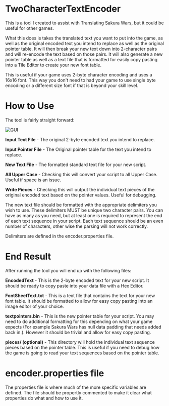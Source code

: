 # TwoCharacterTextEncoder
This is a tool I created to assist with Translating Sakura Wars, but it could be useful for other games.

What this does is takes the translated text you want to put into the game, as well as the original encoded text you intend to replace as well as the original pointer table. It will then break your new text down into 2-character pairs and will re-encode the text based on those pairs. It will also generate a new pointer table as well as a text file that is formatted for easily copy pasting into a Tile Editor to create your new font table.

This is useful if your game uses 2-byte character encoding and uses a 16x16 font. This way you don't need to had your game to use single byte encoding or a different size font if that is beyond your skill level.

# How to Use

The tool is fairly straight forward:

![GUI](https://i.imgur.com/3TqDxT8.png)

**Input Text File** - The original 2-byte encoded text you intend to replace.

**Input Pointer File** - The Original pointer table for the text you intend to replace.

**New Text File** - The formatted standard text file for your new script.

**All Upper Case** - Checking this will convert your script to all Upper Case. Useful if space is an issue.

**Write Pieces** - Checking this will output the individual text pieces of the original encoded text based on the pointer values. Useful for debugging.

The new text file should be formatted with the appropriate delimiters you wish to use. These delimiters MUST be unique two character pairs. You can have as many as you need, but at least one is required to represent the end of each text sequence in your script. Each text sequence should be an even number of characters, other wise the parsing will not work correctly.

Delimiters are defined in the encoder.properties file.

# End Result
After running the tool you will end up with the following files:

**EncodedText** - This is the 2-byte encoded text for your new script. It should be ready to copy paste into your data file with a Hex Editor.

**FontSheetText.txt** - This is a text file that contains the text for your new font table. It should be formatted to allow for easy copy pasting into an image editor of your choice.

**textpointers.bin** - This is the new pointer table for your script. You may need to do additional formatting for this depending on what your game expects (For example Sakura Wars has null data padding that needs added back in.). However it should be trivial and allow for easy copy pasting.

**pieces/ (optional)** - This directory will hold the individual text sequence pieces based on the pointer table. This is useful if you need to debug how the game is going to read your text sequences based on the pointer table.

# encoder.properties file
The properties file is where much of the more specific variables are defined. The file should be propertly commented to make it clear what properties do what and how to use it.
